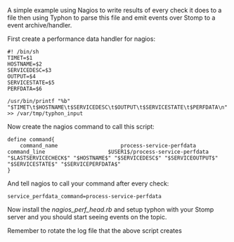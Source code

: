 A simple example using Nagios to write results of every check
it does to a file then using Typhon to parse this file and emit
events over Stomp to a event archive/handler.

First create a performance data handler for nagios:

    #! /bin/sh
    TIMET=$1
    HOSTNAME=$2
    SERVICEDESC=$3
    OUTPUT=$4
    SERVICESTATE=$5
    PERFDATA=$6

    /usr/bin/printf "%b" "$TIMET\t$HOSTNAME\t$SERVICEDESC\t$OUTPUT\t$SERVICESTATE\t$PERFDATA\n" >> /var/tmp/typhon_input

Now create the nagios command to call this script:

    define command{
        command_name                    process-service-perfdata
	command_line                    $USER1$/process-service-perfdata  "$LASTSERVICECHECK$" "$HOSTNAME$" "$SERVICEDESC$" "$SERVICEOUTPUT$" "$SERVICESTATE$" "$SERVICEPERFDATA$"
    }

And tell nagios to call your command after every check:

    service_perfdata_command=process-service-perfdata

Now install the _nagios\_perf\_head.rb_ and setup typhon with your
Stomp server and you should start seeing events on the topic.

Remember to rotate the log file that the above script creates
